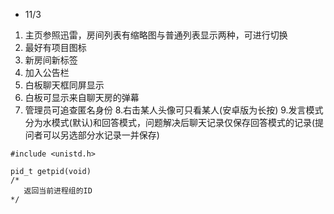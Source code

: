 - 11/3

1. 主页参照迅雷，房间列表有缩略图与普通列表显示两种，可进行切换
2. 最好有项目图标
3. 新房间新标签
4. 加入公告栏
5. 白板聊天框同屏显示
6. 白板可显示来自聊天房的弹幕
7. 管理员可追查匿名身份
8.右击某人头像可只看某人(安卓版为长按)
9.发言模式分为水模式(默认)和回答模式，问题解决后聊天记录仅保存回答模式的记录(提问者可以另选部分水记录一并保存)

```
#include <unistd.h>

pid_t getpid(void)
/*
   返回当前进程组的ID
*/
```
